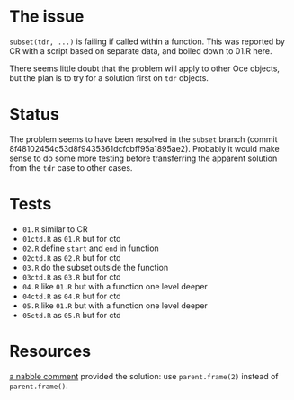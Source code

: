 # The issue

``subset(tdr, ...)`` is failing if called within a function. This was reported
by CR with a script based on separate data, and boiled down to 01.R here.

There seems little doubt that the problem will apply to other Oce objects, but
the plan is to try for a solution first on ``tdr`` objects.

# Status

The problem seems to have been resolved in the ``subset`` branch (commit
8f48102454c53d8f9435361dcfcbff95a1895ae2).  Probably it would make sense to do
some more testing before transferring the apparent solution from the ``tdr`` case
to other cases.

# Tests

* ``01.R`` similar to CR
* ``01ctd.R`` as ``01.R`` but for ctd
* ``02.R`` define ``start`` and ``end`` in function
* ``02ctd.R`` as ``02.R`` but for ctd
* ``03.R`` do the subset outside the function
* ``03ctd.R`` as ``03.R`` but for ctd
* ``04.R`` like ``01.R`` but with a function one level deeper
* ``04ctd.R`` as ``04.R`` but for ctd
* ``05.R`` like ``01.R`` but with a function one level deeper
* ``05ctd.R`` as ``05.R`` but for ctd

# Resources

[a nabble comment](http://r.789695.n4.nabble.com/getting-environment-from-quot-top-quot-promise-td4685138.html)
provided the solution: use ``parent.frame(2)`` instead of ``parent.frame()``.

